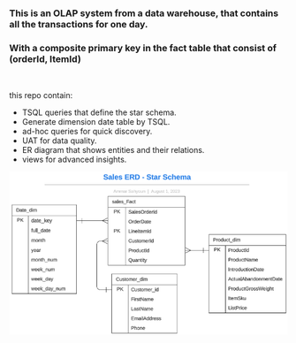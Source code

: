 ### This is an OLAP system from a data warehouse, that contains all the transactions for one day.
### With a composite primary key in the fact table that consist of (orderId, ItemId)
<br>

this repo contain:
* TSQL queries that define the star schema.
* Generate dimension date table by TSQL.
* ad-hoc queries for quick discovery.
* UAT for data quality.
* ER diagram that shows entities and their relations.
* views for advanced insights.

![ER diagram](ER_StarSchema.png)
